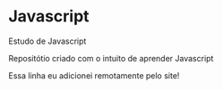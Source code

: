 # Javascript
 Estudo de Javascript

Repositótio criado com o intuito de aprender Javascript

Essa linha eu adicionei remotamente pelo site!
